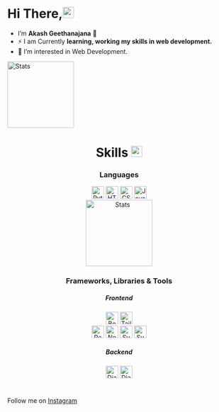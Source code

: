 ### <h1>Hi There,<img src="https://raw.githubusercontent.com/MartinHeinz/MartinHeinz/master/wave.gif" height="25px"></h1> 

- I’m <b>Akash Geethanajana</b> :hugs:
- ⚡ I am Currently **learning, working my skills in web development.**
- 👀 I’m interested in Web Development.

<img alt="Stats" height="150px"  src="https://github-readme-stats.vercel.app/api?username=geethakash&show_icons=true&locale=en&theme=tokyonight" />

<!-- # -->

<h1 align="center">
 Skills <img src = "https://media2.giphy.com/media/QssGEmpkyEOhBCb7e1/giphy.gif?cid=ecf05e47a0n3gi1bfqntqmob8g9aid1oyj2wr3ds3mg700bl&rid=giphy.gif" height="25px"> 
</h1>

<div align="center">
  <h3>Languages</h3>
  <img alt="Python" height="28px" src="https://img.shields.io/badge/python-1a1e33?style=for-the-badge&logo=python&logoColor=7CD9C1" />
  <img alt="HTML5" height="28px" src="https://img.shields.io/badge/HTML5-E34F26?style=for-the-badge&logo=html5&logoColor=white" />
  <img alt="CSS3" height="28px" src="https://img.shields.io/badge/CSS3-1572B6?style=for-the-badge&logo=css3&logoColor=white" />
  <img alt="JavaScript" height="28px" src="https://img.shields.io/badge/JavaScript-F7DF1E?style=for-the-badge&logo=javascript&logoColor=black" />
 <br/>
 <img alt="Stats" height="150px"  src="https://github-readme-stats.vercel.app/api/top-langs/?username=geethakash&layout=compact&langs_count=8&theme=tokyonight&custom_title=Most%20Used%20Langauges&include_all_commits=true&count_private=true" />
 
  
  <br/>

  <h3>Frameworks, Libraries & Tools</h3>
 <h5>Frontend</h5>
  <img alt="Bootstrap" height="28px" src="https://img.shields.io/badge/bootstrap-%23563D7C.svg?style=for-the-badge&logo=bootstrap&logoColor=white" />
  <img alt="TailwindCSS" height="28px" src="https://img.shields.io/badge/tailwindcss-%2338B2AC.svg?style=for-the-badge&logo=tailwind-css&logoColor=white" />

 <br/>
  <img alt="React" height="28px" src="https://img.shields.io/badge/React-20232A?style=for-the-badge&logo=react&logoColor=#aca9de" />
  <img alt="Next.js" height="28px" src="https://img.shields.io/badge/Next-js%20-lightgrey?style=for-the-badge&logoColor=FF3E00" />
  <img alt="Svelte" height="28px" src="https://img.shields.io/badge/Svelte-4A4A55?style=for-the-badge&logo=svelte&logoColor=FF3E00" />
 <img alt="SvelteKit" height="28px" src="https://img.shields.io/badge/Svelte-kit-4A4A55?style=for-the-badge&logo=svelte&logoColor=FF3E00" />
 
 <br/>
  <h5>Backend</h5>
  <img alt="Django" height="28px" src="https://img.shields.io/badge/django-%23092E20.svg?style=for-the-badge&logo=django&logoColor=61DAFB" />
  <img alt="DjangoRestFramework" height="28px" src="https://img.shields.io/badge/DJANGO-REST-ff1709?style=for-the-badge&logo=django&logoColor=white&color=ff1709&labelColor=gray" />
  
  
  
  
</div>
 
#

 Follow me on [Instagram](https://www.instagram.com/geeth_akash/)


